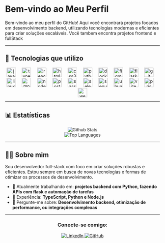 # Bem-vindo ao Meu Perfil

Bem-vindo ao meu perfil do GitHub! Aqui você encontrará projetos focados em desenvolvimento backend, utilizando tecnologias modernas e eficientes para criar soluções escaláveis. Você tambem encontra projetos frontend e fullStack

---

## 🚀 Tecnologias que utilizo

<div align="center">
  <img src="https://cdn.jsdelivr.net/gh/devicons/devicon/icons/javascript/javascript-original.svg" height="30" alt="javascript logo" />
  <img width="12" />
  <img src="https://cdn.jsdelivr.net/gh/devicons/devicon/icons/typescript/typescript-original.svg" height="30" alt="typescript logo" />
  <img width="12" />
  <img src="https://cdn.jsdelivr.net/gh/devicons/devicon/icons/react/react-original.svg" height="30" alt="react logo" />
  <img width="12" />
  <img src="https://cdn.jsdelivr.net/gh/devicons/devicon/icons/html5/html5-original.svg" height="30" alt="html5 logo" />
  <img width="12" />
  <img src="https://cdn.jsdelivr.net/gh/devicons/devicon/icons/css3/css3-original.svg" height="30" alt="css3 logo" />
  <img width="12" />
  <img src="https://cdn.jsdelivr.net/gh/devicons/devicon/icons/python/python-original.svg" height="30" alt="python logo" />
  <img width="12" />
  <img src="https://cdn.jsdelivr.net/gh/devicons/devicon/icons/docker/docker-original.svg" height="30" alt="docker logo" />
  <img width="12" />
  <img src="https://cdn.jsdelivr.net/gh/devicons/devicon/icons/figma/figma-original.svg" height="30" alt="figma logo" />
  <img width="12" />
  <img src="https://cdn.jsdelivr.net/gh/devicons/devicon/icons/flask/flask-original.svg" height="30" alt="flask logo" />
  <img width="12" />
  <img src="https://cdn.jsdelivr.net/gh/devicons/devicon/icons/git/git-original.svg" height="30" alt="git logo" />
  <img width="12" />
  <img src="https://cdn.jsdelivr.net/gh/devicons/devicon/icons/linux/linux-original.svg" height="30" alt="linux logo" />
  <img width="12" />
  <img src="https://cdn.jsdelivr.net/gh/devicons/devicon/icons/mongodb/mongodb-original.svg" height="30" alt="mongodb logo" />
  <img width="12" />
  <img src="https://cdn.jsdelivr.net/gh/devicons/devicon/icons/nodejs/nodejs-original.svg" height="30" alt="nodejs logo" />
  <img width="12" />
  <img src="https://cdn.jsdelivr.net/gh/devicons/devicon/icons/postgresql/postgresql-original.svg" height="30" alt="postgresql logo" />
  <img width="12" />
  <img src="https://cdn.jsdelivr.net/gh/devicons/devicon/icons/sass/sass-original.svg" height="30" alt="sass logo" />
  <img width="12" />
  <img src="https://cdn.simpleicons.org/selenium/43B02A" height="30" alt="selenium logo" />
  <img width="12" />
  <img src="https://cdn.jsdelivr.net/gh/devicons/devicon/icons/sequelize/sequelize-original.svg" height="30" alt="sequelize logo" />
  <img width="12" />
  <img src="https://cdn.simpleicons.org/ubuntu/E95420" height="30" alt="ubuntu logo" />
  <img width="12" />
  <img src="https://skillicons.dev/icons?i=vite" height="30" alt="vite logo" />
  <img width="12" />
  <img src="https://cdn.simpleicons.org/prisma/2D3748" height="30" alt="prisma logo" />
  <img width="12" />
  <img src="https://cdn.simpleicons.org/webpack/8DD6F9" height="30" alt="webpack logo" />
</div>

---

## 📊 Estatísticas

<div align="center">
  <img src="https://github-readme-stats.vercel.app/api?username=SEU_USUARIO&show_icons=true&theme=radical" alt="Github Stats" />
  <br />
  <img src="https://github-readme-stats.vercel.app/api/top-langs/?username=SEU_USUARIO&layout=compact&theme=radical" alt="Top Languages" />
</div>

---

## 🧑‍💻 Sobre mim

Sou desenvolvedor full-stack com foco em criar soluções robustas e eficientes. Estou sempre em busca de novas tecnologias e formas de otimizar os processos de desenvolvimento.

- 🔭 Atualmente trabalhando em: **projetos backend com Python, fazendo APIs com flask e automação de tarefas**
- 🌱 Experiência: **TypeScript, Python e Node.js**
- 💬 Pergunte-me sobre: **Desenvolvimento backend, otimização de performance, ou integrações complexas**

---

<div align="center">
  <h3>Conecte-se comigo:</h3>
  <a href="https://www.linkedin.com/in/erick-henrique-venites-28a768251/" target="_blank">
    <img src="https://img.shields.io/badge/LinkedIn-0077B5?style=for-the-badge&logo=linkedin&logoColor=white" alt="LinkedIn"/>
  </a>
  <a href="https://github.com/erickvenites" target="_blank">
    <img src="https://img.shields.io/badge/GitHub-181717?style=for-the-badge&logo=github&logoColor=white" alt="GitHub"/>
  </a>
</div>
